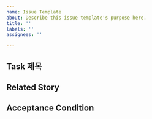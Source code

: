 ```yaml
---
name: Issue Template
about: Describe this issue template's purpose here.
title: ''
labels: ''
assignees: ''

---
```


## Task 제목


## Related Story


## Acceptance Condition
